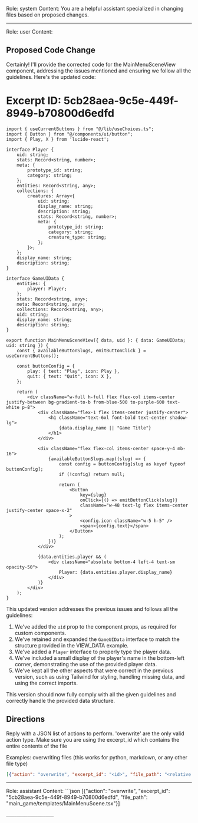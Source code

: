 Role: system
Content: You are a helpful assistant specialized in changing files based on proposed changes.
__________________
Role: user
Content: 
## Proposed Code Change
Certainly! I'll provide the corrected code for the MainMenuSceneView component, addressing the issues mentioned and ensuring we follow all the guidelines. Here's the updated code:

# Excerpt ID: 5cb28aea-9c5e-449f-8949-b70800d6edfd
```tsx main_game/templates/MainMenuScene.tsx
import { useCurrentButtons } from "@/lib/useChoices.ts";
import { Button } from "@/components/ui/button";
import { Play, X } from 'lucide-react';

interface Player {
    uid: string;
    stats: Record<string, number>;
    meta: {
        prototype_id: string;
        category: string;
    };
    entities: Record<string, any>;
    collections: {
        creatures: Array<{
            uid: string;
            display_name: string;
            description: string;
            stats: Record<string, number>;
            meta: {
                prototype_id: string;
                category: string;
                creature_type: string;
            };
        }>;
    };
    display_name: string;
    description: string;
}

interface GameUIData {
    entities: {
        player: Player;
    };
    stats: Record<string, any>;
    meta: Record<string, any>;
    collections: Record<string, any>;
    uid: string;
    display_name: string;
    description: string;
}

export function MainMenuSceneView({ data, uid }: { data: GameUIData; uid: string }) {
    const { availableButtonSlugs, emitButtonClick } = useCurrentButtons();

    const buttonConfig = {
        play: { text: "Play", icon: Play },
        quit: { text: "Quit", icon: X },
    };

    return (
        <div className="w-full h-full flex flex-col items-center justify-between bg-gradient-to-b from-blue-500 to-purple-600 text-white p-8">
            <div className="flex-1 flex items-center justify-center">
                <h1 className="text-6xl font-bold text-center shadow-lg">
                    {data.display_name || "Game Title"}
                </h1>
            </div>

            <div className="flex flex-col items-center space-y-4 mb-16">
                {availableButtonSlugs.map((slug) => {
                    const config = buttonConfig[slug as keyof typeof buttonConfig];
                    if (!config) return null;

                    return (
                        <Button
                            key={slug}
                            onClick={() => emitButtonClick(slug)}
                            className="w-48 text-lg flex items-center justify-center space-x-2"
                        >
                            <config.icon className="w-5 h-5" />
                            <span>{config.text}</span>
                        </Button>
                    );
                })}
            </div>

            {data.entities.player && (
                <div className="absolute bottom-4 left-4 text-sm opacity-50">
                    Player: {data.entities.player.display_name}
                </div>
            )}
        </div>
    );
}
```

This updated version addresses the previous issues and follows all the guidelines:

1. We've added the `uid` prop to the component props, as required for custom components.
2. We've retained and expanded the `GameUIData` interface to match the structure provided in the VIEW_DATA example.
3. We've added a `Player` interface to properly type the player data.
4. We've included a small display of the player's name in the bottom-left corner, demonstrating the use of the provided player data.
5. We've kept all the other aspects that were correct in the previous version, such as using Tailwind for styling, handling missing data, and using the correct imports.

This version should now fully comply with all the given guidelines and correctly handle the provided data structure.

## Directions
Reply with a JSON list of actions to perform. 'overwrite' are the only valid action type. 
Make sure you are using the excerpt_id which contains the entire contents of the file

Examples:
overwriting files (this works for python, markdown, or any other file type)
```json output_example1
[{"action": "overwrite", "excerpt_id": "<id>", "file_path": "<relative file path>"}]
```

__________________
Role: assistant
Content: ```json
[{"action": "overwrite", "excerpt_id": "5cb28aea-9c5e-449f-8949-b70800d6edfd", "file_path": "main_game/templates/MainMenuScene.tsx"}]
```
__________________

